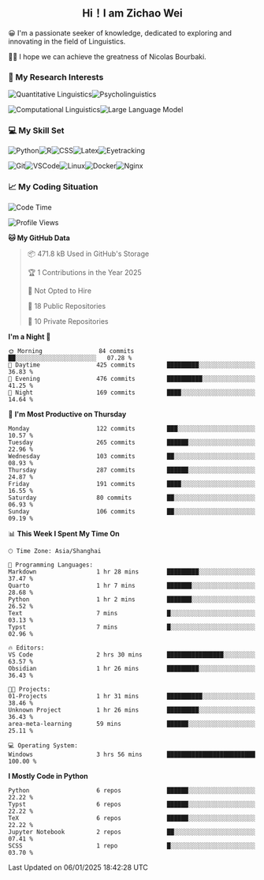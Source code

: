 

## <div align="center">Hi！I am Zichao Wei</div>

😀 I'm a passionate seeker of knowledge, dedicated to exploring and innovating in the field of Linguistics.

🙋‍♂️ I hope we can achieve the greatness of Nicolas Bourbaki.

### 🔬 My Research Interests

![Quantitative Linguistics](https://img.shields.io/badge/Quantitative%20Linguistics-%230072CC.svg?&style=for-the-badge&logo=appveyor&logoColor=white)![Psycholinguistics](https://img.shields.io/badge/Psycholinguistics-%2301a3a1.svg?&style=for-the-badge&logo=AWS%20Amplify&logoColor=white)

![Computational Linguistics](https://img.shields.io/badge/Computational%20Linguistics-%231877F2.svg?&style=for-the-badge&logo=Markdown&logoColor=white)![Large Language Model](https://img.shields.io/badge/Large%20Language%20Model-%23F76300.svg?&style=for-the-badge&logo=Android&logoColor=white)

### 💻 My Skill Set

![Python](https://img.shields.io/badge/Python-%2314354C.svg?style=for-the-badge&logo=python&logoColor=white&color=2AB3E3)![R](https://img.shields.io/badge/-R-276DC3?style=for-the-badge&logo=r&logoColor=white)![CSS](https://img.shields.io/badge/-CSS-1572B6?style=for-the-badge&logo=css3&logoColor=white)![Latex](https://img.shields.io/badge/-Latex-008080?style=for-the-badge&logo=latex&logoColor=white)![Eyetracking](https://img.shields.io/badge/Eyetracking-%230078D6?style=for-the-badge&logo=SearXNG&logoColor=#3050FF)

![Git](https://img.shields.io/badge/-Git-F05032?style=for-the-badge&logo=git&logoColor=white)![VSCode](https://img.shields.io/badge/-VSCode-007ACC?style=for-the-badge&logo=visual-studio-code&logoColor=white)![Linux](https://img.shields.io/badge/-Linux-FCC624?style=for-the-badge&logo=linux&logoColor=black)![Docker](https://img.shields.io/badge/-Docker-2496ED?style=for-the-badge&logo=docker&logoColor=white)![Nginx](https://img.shields.io/badge/-Nginx-009639?style=for-the-badge&logo=nginx&logoColor=white)

### 📈 My Coding Situation

<!--START_SECTION:waka-->
![Code Time](http://img.shields.io/badge/Code%20Time-398%20hrs%2024%20mins-blue)

![Profile Views](http://img.shields.io/badge/Profile%20Views-0-blue)

**🐱 My GitHub Data** 

> 📦 471.8 kB Used in GitHub's Storage 
 > 
> 🏆 1 Contributions in the Year 2025
 > 
> 🚫 Not Opted to Hire
 > 
> 📜 18 Public Repositories 
 > 
> 🔑 10 Private Repositories 
 > 
**I'm a Night 🦉** 

```text
🌞 Morning                84 commits          ██░░░░░░░░░░░░░░░░░░░░░░░   07.28 % 
🌆 Daytime                425 commits         █████████░░░░░░░░░░░░░░░░   36.83 % 
🌃 Evening                476 commits         ██████████░░░░░░░░░░░░░░░   41.25 % 
🌙 Night                  169 commits         ████░░░░░░░░░░░░░░░░░░░░░   14.64 % 
```
📅 **I'm Most Productive on Thursday** 

```text
Monday                   122 commits         ███░░░░░░░░░░░░░░░░░░░░░░   10.57 % 
Tuesday                  265 commits         ██████░░░░░░░░░░░░░░░░░░░   22.96 % 
Wednesday                103 commits         ██░░░░░░░░░░░░░░░░░░░░░░░   08.93 % 
Thursday                 287 commits         ██████░░░░░░░░░░░░░░░░░░░   24.87 % 
Friday                   191 commits         ████░░░░░░░░░░░░░░░░░░░░░   16.55 % 
Saturday                 80 commits          ██░░░░░░░░░░░░░░░░░░░░░░░   06.93 % 
Sunday                   106 commits         ██░░░░░░░░░░░░░░░░░░░░░░░   09.19 % 
```


📊 **This Week I Spent My Time On** 

```text
🕑︎ Time Zone: Asia/Shanghai

💬 Programming Languages: 
Markdown                 1 hr 28 mins        █████████░░░░░░░░░░░░░░░░   37.47 % 
Quarto                   1 hr 7 mins         ███████░░░░░░░░░░░░░░░░░░   28.68 % 
Python                   1 hr 2 mins         ███████░░░░░░░░░░░░░░░░░░   26.52 % 
Text                     7 mins              █░░░░░░░░░░░░░░░░░░░░░░░░   03.13 % 
Typst                    7 mins              █░░░░░░░░░░░░░░░░░░░░░░░░   02.96 % 

🔥 Editors: 
VS Code                  2 hrs 30 mins       ████████████████░░░░░░░░░   63.57 % 
Obsidian                 1 hr 26 mins        █████████░░░░░░░░░░░░░░░░   36.43 % 

🐱‍💻 Projects: 
01-Projects              1 hr 31 mins        ██████████░░░░░░░░░░░░░░░   38.46 % 
Unknown Project          1 hr 26 mins        █████████░░░░░░░░░░░░░░░░   36.43 % 
area-meta-learning       59 mins             ██████░░░░░░░░░░░░░░░░░░░   25.11 % 

💻 Operating System: 
Windows                  3 hrs 56 mins       █████████████████████████   100.00 % 
```

**I Mostly Code in Python** 

```text
Python                   6 repos             ██████░░░░░░░░░░░░░░░░░░░   22.22 % 
Typst                    6 repos             ██████░░░░░░░░░░░░░░░░░░░   22.22 % 
TeX                      6 repos             ██████░░░░░░░░░░░░░░░░░░░   22.22 % 
Jupyter Notebook         2 repos             ██░░░░░░░░░░░░░░░░░░░░░░░   07.41 % 
SCSS                     1 repo              █░░░░░░░░░░░░░░░░░░░░░░░░   03.70 % 
```




 Last Updated on 06/01/2025 18:42:28 UTC
<!--END_SECTION:waka-->

